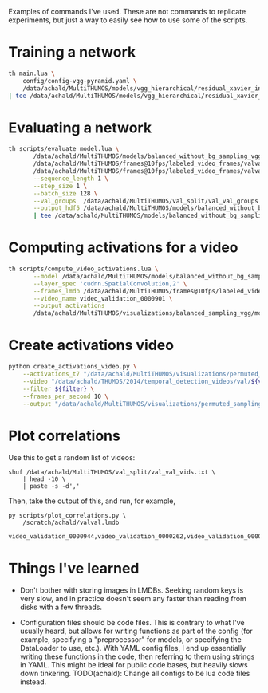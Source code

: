 Examples of commands I've used. These are not commands to replicate
experiments, but just a way to easily see how to use some of the scripts.

# Training a network

````bash
th main.lua \
    config/config-vgg-pyramid.yaml \
    /data/achald/MultiTHUMOS/models/vgg_hierarchical/residual_xavier_init_untie_last_sum_conv43_conv53_flipped_img_diffs/ \
| tee /data/achald/MultiTHUMOS/models/vgg_hierarchical/residual_xavier_init_untie_last_sum_conv43_conv53_flipped_img_diffs/training.log
````

# Evaluating a network

````bash
th scripts/evaluate_model.lua \
       /data/achald/MultiTHUMOS/models/balanced_without_bg_sampling_vgg_new/from_scratch/model_30.t7 \
       /data/achald/MultiTHUMOS/frames@10fps/labeled_video_frames/valval.lmdb/ \
       /data/achald/MultiTHUMOS/frames@10fps/labeled_video_frames/valval_without_images.lmdb \
       --sequence_length 1 \
       --step_size 1 \
       --batch_size 128 \
       --val_groups  /data/achald/MultiTHUMOS/val_split/val_val_groups.txt \
       --output_hdf5 /data/achald/MultiTHUMOS/models/balanced_without_bg_sampling_vgg_new/from_scratch/model_30_valval_predictions.h5 \
       | tee /data/achald/MultiTHUMOS/models/balanced_without_bg_sampling_vgg_new/from_scratch/model_30_valval_evaluation.log
````

# Computing activations for a video

````bash
th scripts/compute_video_activations.lua \
       --model /data/achald/MultiTHUMOS/models/balanced_without_bg_sampling_vgg_new/model_30.t7 \
       --layer_spec 'cudnn.SpatialConvolution,2' \
       --frames_lmdb /data/achald/MultiTHUMOS/frames@10fps/labeled_video_frames/valval.lmdb \
       --video_name video_validation_0000901 \
       --output_activations
       /data/achald/MultiTHUMOS/visualizations/balanced_sampling_vgg/model_30_video_validation_0000901_vis_conv1_2.t7
````

# Create activations video
````bash
python create_activations_video.py \
    --activations_t7 "/data/achald/MultiTHUMOS/visualizations/permuted_sampling_vgg_conv/model_30_${video}_vis_${layer}.t7"  \
    --video "/data/achald/THUMOS/2014/temporal_detection_videos/val/${video}.mp4" \
    --filter ${filter} \
    --frames_per_second 10 \
    --output "/data/achald/MultiTHUMOS/visualizations/permuted_sampling_vgg_conv/model_30_${video}_vis_${layer}_filter_${filter}.mp4"
````

# Plot correlations
Use this to get a random list of videos:

```
shuf /data/achald/MultiTHUMOS/val_split/val_val_vids.txt \
    | head -10 \
    | paste -s -d','
````

Then, take the output of this, and run, for example,
````
py scripts/plot_correlations.py \
    /scratch/achald/valval.lmdb
    video_validation_0000944,video_validation_0000262,video_validation_0000283,video_validation_0000490,video_validation_0000269,video_validation_0000946,video_validation_0000368,video_validation_0000168,video_validation_0000183,video_validation_0000204
````

# Things I've learned

- Don't bother with storing images in LMDBs. Seeking random keys is very slow,
  and in practice doesn't seem any faster than reading from disks with a few
  threads.

- Configuration files should be code files. This is contrary to what I've
  usually heard, but allows for writing functions as part of the config (for
  example, specifying a "preprocessor" for models, or specifying the DataLoader
  to use, etc.). With YAML config files, I end up essentially writing these
  functions in the code, then referring to them using strings in YAML. This
  might be ideal for public code bases, but heavily slows down tinkering.
  TODO(achald): Change all configs to be lua code files instead.
